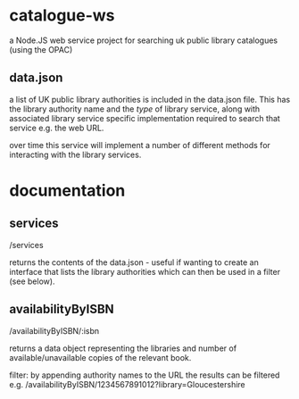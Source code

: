 # catalogue-ws
a Node.JS web service project for searching uk public library catalogues (using the OPAC)

## data.json
a list of UK public library authorities is included in the data.json file.  This has the library authority name and the *type* of library service, along with associated library service specific implementation required to search that service e.g. the web URL. 

over time this service will implement a number of different methods for interacting with the library services.

# documentation

## services
/services

returns the contents of the data.json - useful if wanting to create an interface that lists the library authorities which can then be used in a filter (see below).

## availabilityByISBN
/availabilityByISBN/:isbn

returns a data object representing the libraries and number of available/unavailable copies of the relevant book.

filter: by appending authority names to the URL the results can be filtered e.g. /availabilityByISBN/1234567891012?library=Gloucestershire